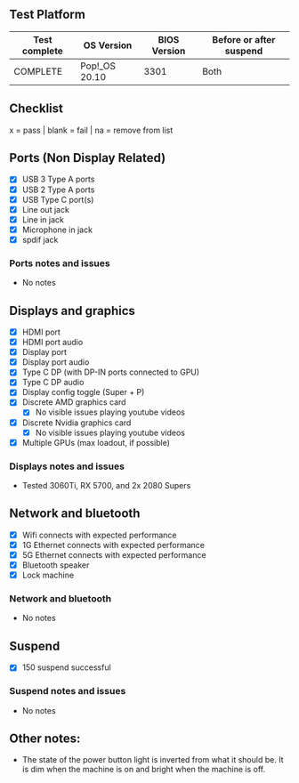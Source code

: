 ## Test Platform

| Test complete | OS Version     | BIOS Version | Before or after suspend |
| ------------- | -------------- | ------------ | ----------------------- |
|   COMPLETE    | Pop!\_OS 20.10 | 3301         | Both                    |

## Checklist
x = pass | blank = fail | na = remove from list

## Ports (Non Display Related)

- [x] USB 3 Type A ports
- [x] USB 2 Type A ports
- [x] USB Type C port(s)
- [x] Line out jack
- [x] Line in jack
- [x] Microphone in jack
- [x] spdif jack

### Ports notes and issues

- No notes

## Displays and graphics

- [x] HDMI port
- [x] HDMI port audio
- [x] Display port
- [x] Display port audio
- [x] Type C DP (with DP-IN ports connected to GPU)
- [x] Type C DP audio
- [x] Display config toggle (Super + P)
- [x] Discrete AMD graphics card
  - [x] No visible issues playing youtube videos
- [x] Discrete Nvidia graphics card
  - [x] No visible issues playing youtube videos
- [x] Multiple GPUs (max loadout, if possible)

### Displays notes and issues

- Tested 3060Ti, RX 5700, and 2x 2080 Supers

## Network and bluetooth

- [x] Wifi connects with expected performance
- [x] 1G Ethernet connects with expected performance
- [x] 5G Ethernet connects with expected performance
- [x] Bluetooth speaker
- [x] Lock machine

### Network and bluetooth

- No notes

## Suspend

- [x] 150 suspend successful

### Suspend notes and issues

- No notes

## Other notes:

- The state of the power button light is inverted from what it should be. It is dim when the machine is on and bright when the machine is off. 
